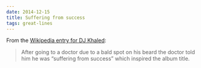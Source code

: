 ```yaml
---
date: 2014-12-15
title: Suffering from success
tags: great-lines
---
```



From the [Wikipedia entry for DJ Khaled](https://en.wikipedia.org/wiki/DJ_Khaled): 

> After going to a doctor due to a bald spot on his beard the doctor told him he was “suffering from success” which inspired the album title.
